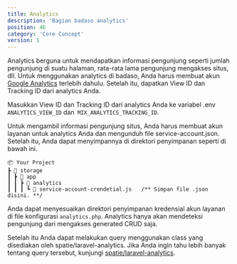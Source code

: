 ```yaml
---
title: Analytics
description: 'Bagian badaso analytics'
position: 46
category: 'Core Concept'
version: 1
---
```


Analytics berguna untuk mendapatkan informasi pengunjung seperti jumlah pengunjung di suatu halaman, rata-rata lama pengunjung mengakses situs, dll. Untuk menggunakan analytics di badaso, Anda harus membuat akun [Google Analytics](https://analytics.google.com/analytics/web) terlebih dahulu. Setelah itu, dapatkan View ID dan Tracking ID dari analytics Anda.

Masukkan View ID dan Tracking ID dari analytics Anda ke variabel .env `ANALYTICS_VIEW_ID` dan` MIX_ANALYTICS_TRACKING_ID`.

Untuk mengambil informasi pengunjung situs, Anda harus membuat akun layanan untuk analytics Anda dan mengunduh file service-account.json. Setelah itu, Anda dapat menyimpannya di direktori penyimpanan seperti di bawah ini.

```
📦 Your Project
┣ 📂 storage
┃ ┣ 📂 app
┃ ┃ ┣ 📂 analytics
┃ ┃ ┃ ┗ 📜 service-account-crendetial.js   /** Simpan file .json disini. **/
```

<alert>
Anda dapat menyesuaikan direktori penyimpanan kredensial akun layanan di file konfigurasi <code>analytics.php</code>.
</alert>

<alert>
Analytics hanya akan mendeteksi pengunjung dari mengakses generated CRUD saja.
</alert>

Setelah itu Anda dapat melakukan query menggunakan class yang disediakan oleh spatie/laravel-analytics. Jika Anda ingin tahu lebih banyak tentang query tersebut, kunjungi [spatie/laravel-analytics](https://github.com/spatie/laravel-analytics).
